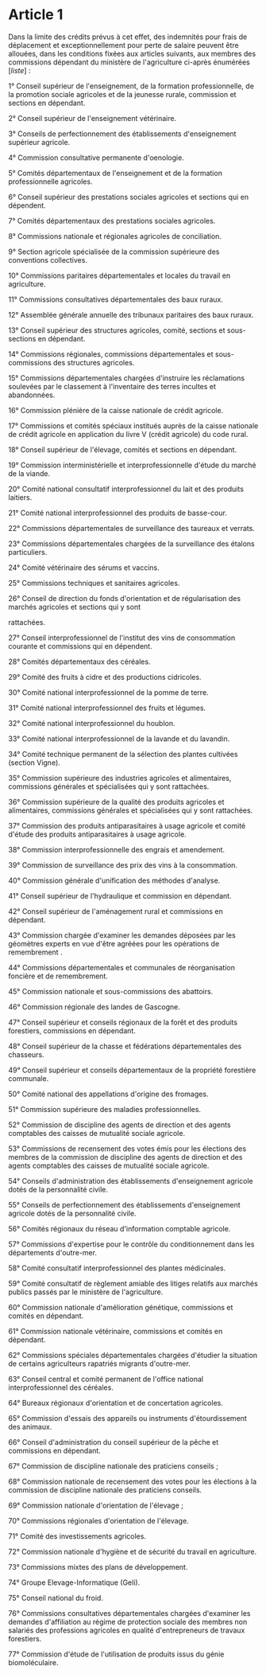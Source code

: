 # Article 1

Dans la limite des crédits prévus à cet effet, des indemnités pour frais de déplacement et exceptionnellement pour perte de salaire peuvent être allouées, dans les conditions fixées aux articles suivants, aux membres des commissions dépendant du ministère de l'agriculture ci-après énumérées [*liste*] :

1° Conseil supérieur de l'enseignement, de la formation professionnelle, de la promotion sociale agricoles et de la jeunesse rurale, commission et sections en dépendant.

2° Conseil supérieur de l'enseignement vétérinaire.

3° Conseils de perfectionnement des établissements d'enseignement supérieur agricole.

4° Commission consultative permanente d'oenologie.

5° Comités départementaux de l'enseignement et de la formation professionnelle agricoles.

6° Conseil supérieur des prestations sociales agricoles et sections qui en dépendent.

7° Comités départementaux des prestations sociales agricoles.

8° Commissions nationale et régionales agricoles de conciliation.

9° Section agricole spécialisée de la commission supérieure des conventions collectives.

10° Commissions paritaires départementales et locales du travail en agriculture.

11° Commissions consultatives départementales des baux ruraux.

12° Assemblée générale annuelle des tribunaux paritaires des baux ruraux.

13° Conseil supérieur des structures agricoles, comité, sections et sous-sections en dépendant.

14° Commissions régionales, commissions départementales et sous-commissions des structures agricoles.

15° Commissions départementales chargées d'instruire les réclamations soulevées par le classement à l'inventaire des terres incultes et abandonnées.

16° Commission plénière de la caisse nationale de crédit agricole.

17° Commissions et comités spéciaux institués auprès de la caisse nationale de crédit agricole en application du livre V (crédit agricole) du code rural.

18° Conseil supérieur de l'élevage, comités et sections en dépendant.

19° Commission interministérielle et interprofessionnelle d'étude du marché de la viande.

20° Comité national consultatif interprofessionnel du lait et des produits laitiers.

21° Comité national interprofessionnel des produits de basse-cour.

22° Commissions départementales de surveillance des taureaux et verrats.

23° Commissions départementales chargées de la surveillance des étalons particuliers.

24° Comité vétérinaire des sérums et vaccins.

25° Commissions techniques et sanitaires agricoles.

26° Conseil de direction du fonds d'orientation et de régularisation des marchés agricoles et sections qui y sont

rattachées.

27° Conseil interprofessionnel de l'institut des vins de consommation courante et commissions qui en dépendent.

28° Comités départementaux des céréales.

29° Comité des fruits à cidre et des productions cidricoles.

30° Comité national interprofessionnel de la pomme de terre.

31° Comité national interprofessionnel des fruits et légumes.

32° Comité national interprofessionnel du houblon.

33° Comité national interprofessionnel de la lavande et du lavandin.

34° Comité technique permanent de la sélection des plantes cultivées (section Vigne).

35° Commission supérieure des industries agricoles et alimentaires, commissions générales et spécialisées qui y sont rattachées.

36° Commission supérieure de la qualité des produits agricoles et alimentaires, commissions générales et spécialisées qui y sont rattachées.

37° Commission des produits antiparasitaires à usage agricole et comité d'étude des produits antiparasitaires à usage agricole.

38° Commission interprofessionnelle des engrais et amendement.

39° Commission de surveillance des prix des vins à la consommation.

40° Commission générale d'unification des méthodes d'analyse.

41° Conseil supérieur de l'hydraulique et commission en dépendant.

42° Conseil supérieur de l'aménagement rural et commissions en dépendant.

43° Commission chargée d'examiner les demandes déposées par les géomètres experts en vue d'être agréées pour les opérations de remembrement .

44° Commissions départementales et communales de réorganisation foncière et de remembrement.

45° Commission nationale et sous-commissions des abattoirs.

46° Commission régionale des landes de Gascogne.

47° Conseil supérieur et conseils régionaux de la forêt et des produits forestiers, commissions en dépendant.

48° Conseil supérieur de la chasse et fédérations départementales des chasseurs.

49° Conseil supérieur et conseils départementaux de la propriété forestière communale.

50° Comité national des appellations d'origine des fromages.

51° Commission supérieure des maladies professionnelles.

52° Commission de discipline des agents de direction et des agents comptables des caisses de mutualité sociale agricole.

53° Commissions de recensement des votes émis pour les élections des membres de la commission de discipline des agents de direction et des agents comptables des caisses de mutualité sociale agricole.

54° Conseils d'administration des établissements d'enseignement agricole dotés de la personnalité civile.

55° Conseils de perfectionnement des établissements d'enseignement agricole dotés de la personnalité civile.

56° Comités régionaux du réseau d'information comptable agricole.

57° Commissions d'expertise pour le contrôle du conditionnement dans les départements d'outre-mer.

58° Comité consultatif interprofessionnel des plantes médicinales.

59° Comité consultatif de règlement amiable des litiges relatifs aux marchés publics passés par le ministère de l'agriculture.

60° Commission nationale d'amélioration génétique, commissions et comités en dépendant.

61° Commission nationale vétérinaire, commissions et comités en dépendant.

62° Commissions spéciales départementales chargées d'étudier la situation de certains agriculteurs rapatriés migrants d'outre-mer.

63° Conseil central et comité permanent de l'office national interprofessionnel des céréales.

64° Bureaux régionaux d'orientation et de concertation agricoles.

65° Commission d'essais des appareils ou instruments d'étourdissement des animaux.

66° Conseil d'administration du conseil supérieur de la pêche et commissions en dépendant.

67° Commission de discipline nationale des praticiens conseils ;

68° Commission nationale de recensement des votes pour les élections à la commission de discipline nationale des praticiens conseils.

69° Commission nationale d'orientation de l'élevage ;

70° Commissions régionales d'orientation de l'élevage.

71° Comité des investissements agricoles.

72° Commission nationale d'hygiène et de sécurité du travail en agriculture.

73° Commissions mixtes des plans de développement.

74° Groupe Elevage-Informatique (Geli).

75° Conseil national du froid.

76° Commissions consultatives départementales chargées d'examiner les demandes d'affiliation au régime de protection sociale des membres non salariés des professions agricoles en qualité d'entrepreneurs de travaux forestiers.

77° Commission d'étude de l'utilisation de produits issus du génie biomoléculaire.
